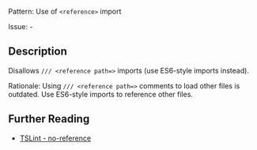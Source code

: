 Pattern: Use of `<reference>` import

Issue: -

## Description

Disallows `/// <reference path=>` imports (use ES6-style imports instead).  
  
Rationale: Using `/// <reference path=>` comments to load other files is outdated. Use ES6-style imports to reference other files.

## Further Reading

* [TSLint - no-reference](https://palantir.github.io/tslint/rules/no-reference)